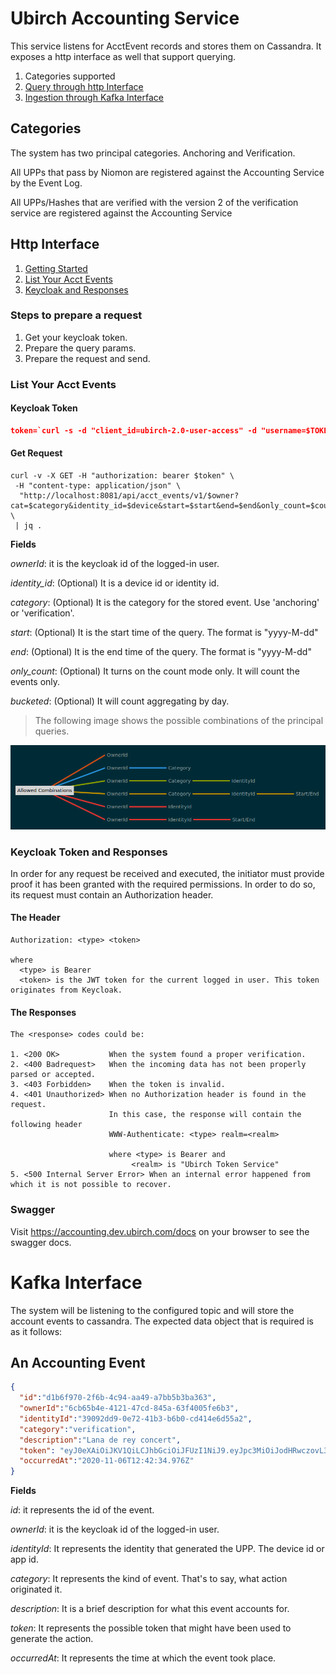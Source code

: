 # Ubirch Accounting Service

This service listens for AcctEvent records and stores them on Cassandra. It exposes a http interface as well that support querying.

1. Categories supported
2. [Query through http Interface](#http-interface)
3. [Ingestion through Kafka Interface](#kafka-interface)

## Categories

The system has two principal categories. Anchoring and Verification.

All UPPs that pass by Niomon are registered against the Accounting Service by the Event Log.

All UPPs/Hashes that are verified with the version 2 of the verification service are registered against the Accounting Service

## Http Interface

1. [Getting Started](#steps-to-prepare-a-request)
2. [List Your Acct Events](#list-your-acct-events)
3. [Keycloak and Responses](#keycloak-token-and-responses)

### Steps to prepare a request

1. Get your keycloak token.
2. Prepare the query params.
3. Prepare the request and send.

### List Your Acct Events

#### Keycloak Token

```json
token=`curl -s -d "client_id=ubirch-2.0-user-access" -d "username=$TOKEN_USER" -d "password=$TOKEN_PASS" -d "grant_type=password" -d "client_secret=$TOKEN_CLIENT_ID" $keycloak | jq -r .access_token`
```

#### Get Request

```shell script
curl -v -X GET -H "authorization: bearer $token" \
 -H "content-type: application/json" \
  "http://localhost:8081/api/acct_events/v1/$owner?cat=$category&identity_id=$device&start=$start&end=$end&only_count=$count&bucketed=$bucketed" \
 | jq . 
```

**Fields**

_ownerId_: it is the keycloak id of the logged-in user. 

_identity_id_: (Optional) It is a device id or identity id. 

_category_: (Optional) It is the category for the stored event. Use 'anchoring' or 'verification'.

_start_: (Optional) It is the start time of the query. The format is "yyyy-M-dd"

_end_: (Optional) It is the end time of the query. The format is "yyyy-M-dd"

_only_count_: (Optional) It turns on the count mode only. It will count the events only.

_bucketed_: (Optional) It will count aggregating by day.

> The following image shows the possible combinations of the principal queries.

![Accounting Params](accouting_params.png)

### Keycloak Token and Responses
 
In order for any request be received and executed, the initiator must provide proof it has been granted with the required permissions. 
In order to do so, its request must contain an Authorization header. 

#### The Header

```
Authorization: <type> <token>

where 
  <type> is Bearer
  <token> is the JWT token for the current logged in user. This token originates from Keycloak.
``` 
  
#### The Responses

```
The <response> codes could be:

1. <200 OK>           When the system found a proper verification.
2. <400 Badrequest>   When the incoming data has not been properly parsed or accepted.            
3. <403 Forbidden>    When the token is invalid.
4. <401 Unauthorized> When no Authorization header is found in the request.
                      In this case, the response will contain the following header 
                      WWW-Authenticate: <type> realm=<realm>
                      
                      where <type> is Bearer and
                           <realm> is "Ubirch Token Service"
5. <500 Internal Server Error> When an internal error happened from which it is not possible to recover.
```

### Swagger

Visit https://accounting.dev.ubirch.com/docs on your browser to see the swagger docs.

# Kafka Interface

The system will be listening to the configured topic and will store the account events to cassandra. The expected data object that
is required is as it follows:

## An Accounting Event

```json
{
  "id":"d1b6f970-2f6b-4c94-aa49-a7bb5b3ba363",
  "ownerId":"6cb65b4e-4121-47cd-845a-63f4005fe6b3",
  "identityId":"39092dd9-0e72-41b3-b6b0-cd414e6d55a2",
  "category":"verification",
  "description":"Lana de rey concert",
  "token": "eyJ0eXAiOiJKV1QiLCJhbGciOiJFUzI1NiJ9.eyJpc3MiOiJodHRwczovL3Rva2VuLmRldi51YmlyY2guY29tIiwic3ViIjoiOTYzOTk1ZWQtY2UxMi00ZWE1LTg5ZGMtYjE4MTcwMWQxZDdiIiwiYXVkIjoiaHR0cHM6Ly92ZXJpZnkuZGV2LnViaXJjaC5jb20iLCJleHAiOjc5MTgxMTgxMDcsImlhdCI6MTYwNjcyNzcwNywianRpIjoiNDFiMDFkNzMtYTdkZi00N2ZhLWFkMDAtNzEwMWJjZTBmZmVhIiwicHVycG9zZSI6IlhtYXMgQWR2ZW50cyIsInRhcmdldF9pZGVudGl0aWVzIjpbIjc1NDlhY2Q4LTkxZTEtNDIzMC04MzNhLTJmMzg2ZTA5Yjk2ZiJdLCJyb2xlIjoidmVyaWZpZXIifQ.bRV1DmKwFZXdB5XD99xxEA8MhcBuE9N5UkThuyIajw4VvECvsq6PHShjReSmhcX_fqK-Bs-FioOC0Eh0odrYzQ",
  "occurredAt":"2020-11-06T12:42:34.976Z"
}
```

**Fields**

_id_: it represents the id of the event.
 
_ownerId_: it is the keycloak id of the logged-in user.

_identityId_: It represents the identity that generated the UPP. The device id or app id.

_category_: It represents the kind of event. That's to say, what action originated it.

_description_: It is a brief description for what this event accounts for.

_token_: It represents the possible token that might have been used to generate the action.

_occurredAt_: It represents the time at which the event took place. 
